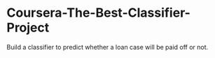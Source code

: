 # Coursera-The-Best-Classifier-Project
Build a classifier to predict whether a loan case will be paid off or not. 
